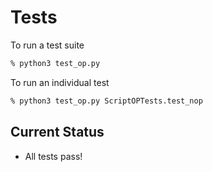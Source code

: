 # Tests


To run a test suite
```bash
% python3 test_op.py
```

To run an individual test
```bash
% python3 test_op.py ScriptOPTests.test_nop
```

## Current Status
* All tests pass!
